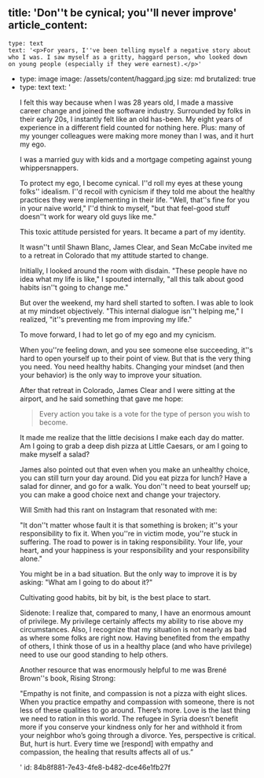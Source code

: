 title: 'Don''t be cynical; you''ll never improve'
article_content:
  -
    type: text
    text: '<p>For years, I''ve been telling myself a negative story about who I was. I saw myself as a gritty, haggard person, who looked down on young people (especially if they were earnest).</p>'
  -
    type: image
    image: /assets/content/haggard.jpg
    size: md
    brutalized: true
  -
    type: text
    text: '<p>I felt this way because when I was 28 years old, I made a massive career change and joined the software industry. Surrounded by folks in their early 20s, I instantly felt like an old has-been. My eight years of experience in a different field counted for nothing here. Plus: many of my younger colleagues were making more money than I was, and it hurt my ego.</p><p>I was a married guy with kids and a mortgage competing against young whippersnappers. </p><p>To protect my ego, I become cynical. I''d roll my eyes at these young folks'' idealism. I''d recoil with cynicism if they told me about the healthy practices they were implementing in their life. "Well, that''s fine for you in your naive world," I''d think to myself, "but that feel-good stuff doesn''t work for weary old guys like me."</p><p>This toxic attitude persisted for years. It became a part of my identity.</p><p>It wasn''t until Shawn Blanc, James Clear, and Sean McCabe invited me to a retreat in Colorado that my attitude started to change.</p><p>Initially, I looked around the room with disdain. "These people have no idea what my life is like," I spouted internally, "all this talk about good habits isn''t going to change me."</p><p>But over the weekend, my hard shell started to soften. I was able to look at my mindset objectively. "This internal dialogue isn''t helping me," I realized, "it''s preventing me from improving my life."</p><p>To move forward, I had to let go of my ego and my cynicism.</p><p>When you''re feeling down, and you see someone else succeeding, it''s hard to open yourself up to their point of view. But that is the very thing you need. You need healthy habits. Changing your mindset (and then your behavior) is the only way to improve your situation.</p><p>After that retreat in Colorado, James Clear and I were sitting at the airport, and he said something that gave me hope:</p><blockquote><p>Every action you take is a vote for the type of person you wish to become.</p></blockquote><p>It made me realize that the little decisions I make each day do matter. Am I going to grab a deep dish pizza at Little Caesars, or am I going to make myself a salad?</p><p>James also pointed out that even when you make an unhealthy choice, you can still turn your day around. Did you eat pizza for lunch? Have a salad for dinner, and go for a walk. You don''t need to beat yourself up; you can make a good choice next and change your trajectory. </p><p>Will Smith had this rant on Instagram that resonated with me:</p><p>"It don''t matter whose fault it is that something is broken; it''s your responsibility to fix it. When you''re in victim mode, you''re stuck in suffering. The road to power is in taking responsibility. Your life, your heart, and your happiness is your responsibility and your responsibility alone."</p><p>You might be in a bad situation. But the only way to improve it is by asking: "What am I going to do about it?"</p><p>Cultivating good habits, bit by bit, is the best place to start.</p><p>Sidenote: I realize that, compared to many, I have an enormous amount of privilege. My privilege certainly affects my ability to rise above my circumstances. Also, I recognize that my situation is not nearly as bad as where some folks are right now. Having benefited from the empathy of others, I think those of us in a healthy place (and who have privilege) need to use our good standing to help others.</p><p>Another resource that was enormously helpful to me was Brené Brown''s book, Rising Strong:</p><p>"Empathy is not finite, and compassion is not a pizza with eight slices. When you practice empathy and compassion with someone, there is not less of these qualities to go around. There’s more. Love is the last thing we need to ration in this world. The refugee in Syria doesn’t benefit more if you conserve your kindness only for her and withhold it from your neighbor who’s going through a divorce. Yes, perspective is critical. But, hurt is hurt.  Every time we [respond] with empathy and compassion, the healing that results affects all of us.” </p>'
id: 84b8f881-7e43-4fe8-b482-dce46e1fb27f
